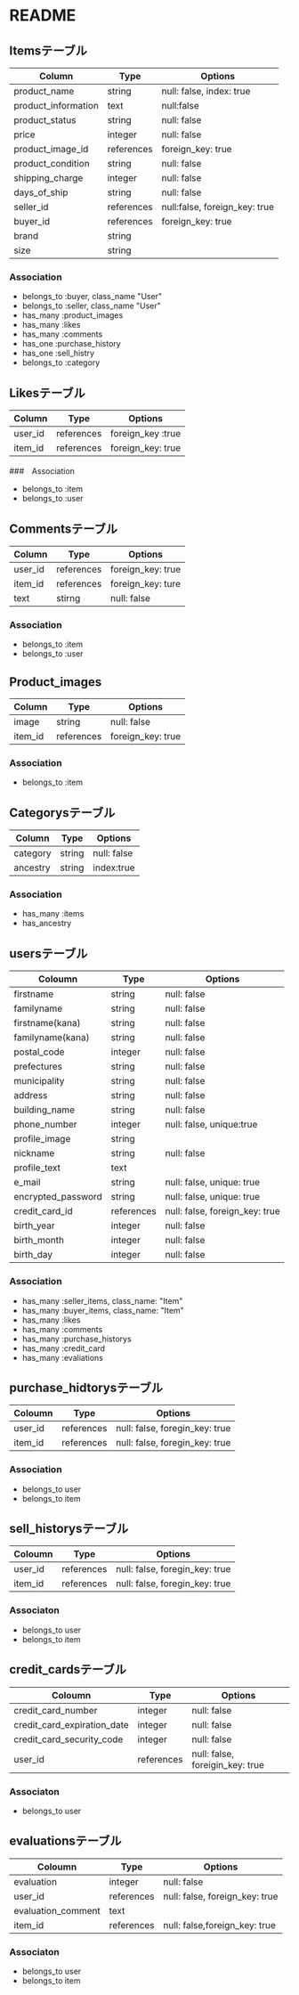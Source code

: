# README

## Itemsテーブル
|Column|Type|Options|
|------|----|------|
|product_name|string|null: false, index: true|
|product_information|text|null:false|
|product_status|string|null: false|
|price|integer|null: false|
|product_image_id|references|foreign_key: true|
|product_condition|string|null: false|
|shipping_charge|integer|null: false|
|days_of_ship|string|null: false|
|seller_id|references|null:false, foreign_key: true|
|buyer_id|references|foreign_key: true|
|brand|string|  |
|size|string|  |

### Association
- belongs_to :buyer, class_name "User"
- belongs_to :seller, class_name "User"
- has_many :product_images
- has_many :likes
- has_many :comments
- has_one :purchase_history
- has_one :sell_histry
- belongs_to :category

## Likesテーブル
|Column|Type|Options|
|------|----|------|
|user_id|references|foreign_key :true|
|item_id|references|foreign_key: true|

###　Association
- belongs_to :item
- belongs_to :user

## Commentsテーブル
|Column|Type|Options|
|------|----|------|
|user_id|references|foreign_key: true|
|item_id|references|foreign_key: ture|
|text|stirng|null: false|

### Association
- belongs_to :item
- belongs_to :user

## Product_images
|Column|Type|Options|
|------|----|------|
|image|string|null: false|
|item_id|references|foreign_key: true|

### Association
- belongs_to :item

## Categorysテーブル
|Column|Type|Options|
|------|----|------|
|category|string|null: false|
|ancestry|string|index:true|

### Association
- has_many :items
- has_ancestry

## usersテーブル
|Coloumn|Type|Options|
|------|----|------|
|firstname|string|null: false|
|familyname|string|null: false|
|firstname(kana)|string|null: false|
|familyname(kana)|string|null: false|
|postal_code|integer|null: false|
|prefectures|string|null: false|
|municipality|string|null: false|
|address|string|null: false|
|building_name|string|null: false|
|phone_number|integer|null: false,    unique:true|
|profile_image|string|
|nickname|string|null: false|
|profile_text|text|
|e_mail|string|null: false, unique: true|
|encrypted_password|string|null: false, unique: true|
|credit_card_id|references|null: false, foreign_key: true|
|birth_year|integer|null: false|
|birth_month|integer|null: false|
|birth_day|integer|null: false|

### Association
- has_many :seller_items, class_name: "Item"
- has_many :buyer_items, class_name: "Item"
- has_many :likes
- has_many :comments
- has_many :purchase_historys
- has_many :credit_card
- has_many :evaliations

## purchase_hidtorysテーブル
|Coloumn|Type|Options|
|------|----|------|
|user_id|references|null: false, foregin_key: true|
|item_id|references|null: false, foregin_key: true|

### Association
- belongs_to user
- belongs_to item

## sell_historysテーブル
|Coloumn|Type|Options|
|------|----|------|
|user_id|references|null: false, foregin_key: true|
|item_id|references|null: false, foregin_key: true|

### Associaton
- belongs_to user
- belongs_to item

## credit_cardsテーブル
|Coloumn|Type|Options|
|------|----|------|
|credit_card_number|integer|null: false|
|credit_card_expiration_date|integer|null: false|
|credit_card_security_code|integer|null: false|
|user_id|references|null: false, foreigin_key: true|

### Associaton
- belongs_to user

## evaluationsテーブル
|Coloumn|Type|Options|
|------|----|------|
|evaluation|integer|null: false|
|user_id|references|null: false, foreign_key: true|
|evaluation_comment|text|
|item_id|references|null: false,foreign_key: true|

### Associaton
- belongs_to user
- belongs_to item
